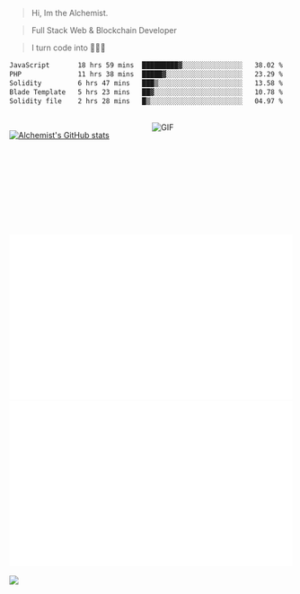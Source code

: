 > Hi, Im the Alchemist.

> Full Stack Web & Blockchain Developer

> I turn code into 💎💎💎

<!--START_SECTION:waka-->
```text
JavaScript       18 hrs 59 mins  █████████▓░░░░░░░░░░░░░░░   38.02 % 
PHP              11 hrs 38 mins  █████▓░░░░░░░░░░░░░░░░░░░   23.29 % 
Solidity         6 hrs 47 mins   ███▒░░░░░░░░░░░░░░░░░░░░░   13.58 % 
Blade Template   5 hrs 23 mins   ██▓░░░░░░░░░░░░░░░░░░░░░░   10.78 % 
Solidity file    2 hrs 28 mins   █▒░░░░░░░░░░░░░░░░░░░░░░░   04.97 % 
```
<!--END_SECTION:waka-->


<br />

<img align="right" alt="GIF" src="https://user-images.githubusercontent.com/5355808/139111924-210cc6fa-9fb1-4dac-929d-6324a5836a92.gif" width="250" height="200" />

[![Alchemist's GitHub stats](https://github-readme-stats.vercel.app/api?username=DrMaxis&show_icons=true&theme=outrun&count_private=true)](#)

![](https://raw.githubusercontent.com/DrMaxis/github-stats-transparent/output/generated/overview.svg)
![](https://raw.githubusercontent.com/DrMaxis/github-stats-transparent/output/generated/languages.svg)

 
<a href="https://count.getloli.com/"><img src="https://count.getloli.com/get/@:maxis-the-alchemist?theme=rule34"></a>
<!-- https://count.getloli.com/get/@alchemist?theme=rule34 -->
<br>


